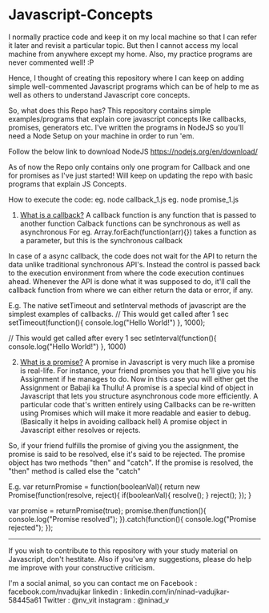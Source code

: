 # Javascript-Concepts
I normally practice code and keep it on my local machine so that I can refer it later and revisit a particular topic.
But then I cannot access my local machine from anywhere except my home. Also, my practice programs are never commented well! :P

Hence, I thought of creating this repository where I can keep on adding simple well-commented Javascript programs which can be of help to me as well as others to understand Javascript core concepts.

So, what does this Repo has?
This repository contains simple examples/programs that explain core javascript concepts like callbacks, promises, generators etc.
I've written the programs in NodeJS so you'll need a Node Setup on your machine in order to run 'em.

Follow the below link to download NodeJS
https://nodejs.org/en/download/

As of now the Repo only contains only one program for Callback and one for promises as I've just started!
Will keep on updating the repo with basic programs that explain JS Concepts.

How to execute the code:
eg. node callback_1.js
eg. node promise_1.js

1. [What is a callback?](./Callbacks/)
A callback function is any function that is passed to another function
Calback functions can be synchronous as well as asynchronous
For eg. Array.forEach(function(arr){}) takes a function as a parameter, but this is the synchronous callback

In case of a async callback, the code does not wait for the API to return the data unlike traditional synchronous API's.
Instead the control is passed back to the execution environment from where the code execution continues ahead.
Whenever the API is done what it was supposed to do, it'll call the callback function from where we can either return the data or error, if any.

E.g.
The native setTimeout and setInterval methods of javascript are the simplest examples of callbacks.
// This would get called after 1 sec
setTimeout(function(){
  console.log("Hello World!")
}, 1000);

// This would get called after every 1 sec
setInterval(function(){
  console.log("Hello World!")
}, 1000)

2. [What is a promise?](./Promises)
A promise in Javascript is very much like a promise is real-life.
For instance, your friend promises you that he'll give you his Assignment if he manages to do.
Now in this case you will either get the Assignment or Babaji ka Thullu!
A promise is a special kind of object in Javascript that lets you structure asynchronous code more efficiently.
A particular code that's written entirely using Callbacks can be re-written using Promises which will make it more readable and
easier to debug. (Basically it helps in avoiding callback hell)
A promise object in Javascript either resolves or rejects.

So, if your friend fulfills the promise of giving you the assignment, the promise is said to be resolved, else it's said to be rejected.
The promise object has two methods "then" and "catch".
If the promise is resolved, the "then" method is called else the "catch"

E.g.
var returnPromise = function(booleanVal){
  return new Promise(function(resolve, reject){
    if(booleanVal){
      resolve();
    }
    reject();
  });
}

var promise = returnPromise(true);
promise.then(function(){
  console.log("Promise resolved");
}).catch(function(){
  console.log("Promise rejected");
});

---------------------------------------------------------------------------------------------------------------
If you wish to contribute to this repository with your study material on Javascript, don't hestitate.
Also if you've any suggestions, please do help me improve with your constructive criticism.

I'm a social animal, so you can contact me on
Facebook  : facebook.com/nvadujkar
linkedin  : linkedin.com/in/ninad-vadujkar-58445a61
Twitter   : @nv_vit
instagram : @ninad_v
